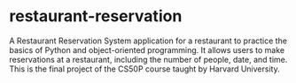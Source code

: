# restaurant-reservation
A Restaurant Reservation System application for a restaurant to practice the basics of Python and object-oriented programming. It allows users to make reservations at a restaurant, including the number of people, date, and time. This is the final project of the CS50P course taught by Harvard University.

